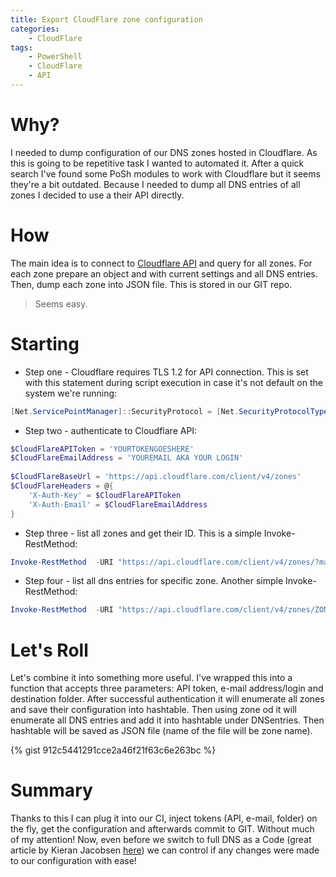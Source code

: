 ```yaml
---
title: Export CloudFlare zone configuration
categories:
    - CloudFlare
tags:
    - PowerShell
    - CloudFlare
    - API
---
```


# Why?

I needed to dump configuration of our DNS zones hosted in Cloudflare. As this is going to be repetitive task I wanted to automated it.
After a quick search I've found some PoSh modules to work with Cloudflare but it seems they're a bit outdated. Because I needed to dump all DNS entries of all zones I decided to use a their API directly.

# How

The main idea is to connect to [Cloudflare API](https://api.cloudflare.com) and query for all zones. For each zone prepare an object and with current settings and all DNS entries. Then, dump each zone into JSON file. This is stored in our GIT repo.

> Seems easy.

# Starting
- Step one - Cloudflare requires TLS 1.2 for API connection. This is set with this statement during script execution in case it's not default on the system we're running:

```powershell
[Net.ServicePointManager]::SecurityProtocol = [Net.SecurityProtocolType]::Tls12
```

- Step two - authenticate to Cloudflare API:

```powershell
$CloudFlareAPIToken = 'YOURTOKENGOESHERE'
$CloudFlareEmailAddress = 'YOUREMAIL AKA YOUR LOGIN'
 
$CloudFlareBaseUrl = 'https://api.cloudflare.com/client/v4/zones'
$CloudFlareHeaders = @{
    'X-Auth-Key' = $CloudFlareAPIToken
    'X-Auth-Email' = $CloudFlareEmailAddress
}
```
- Step three - list all zones and get their ID. This is a simple Invoke-RestMethod:
```powershell
Invoke-RestMethod  -URI "https://api.cloudflare.com/client/v4/zones/?match=all" -Method Get -Headers $CloudFlareHeaders
```
- Step four - list all dns entries for specific zone. Another simple Invoke-RestMethod:
```powershell
Invoke-RestMethod  -URI "https://api.cloudflare.com/client/v4/zones/ZONEID/dns_records?match=all" -Method Get -Headers $CloudFlareHeaders 
```

# Let's Roll

Let's combine it into something more useful. I've wrapped this into a function that accepts three parameters: API token, e-mail address/login and destination folder.
After successful authentication it will enumerate all zones and save their configuration into hashtable. Then using zone od it will enumerate all DNS entries and add it into hashtable under DNSentries. Then hashtable will be saved as JSON file (name of the file will be zone name).

{% gist 912c5441291cce2a46f21f63c6e263bc %}

# Summary
Thanks to this I can plug it into our CI, inject tokens (API, e-mail, folder) on the fly, get the configuration and afterwards commit to GIT. Without much of my attention! Now, even before we switch to full DNS as a Code (great article by Kieran Jacobsen [here](https://poshsecurity.com/blog/managing-dns-with-dnscontrol-cloudflare-dnsimple-github-vsts-key-vault-and-docker)) we can control if any changes were made to our configuration with ease!